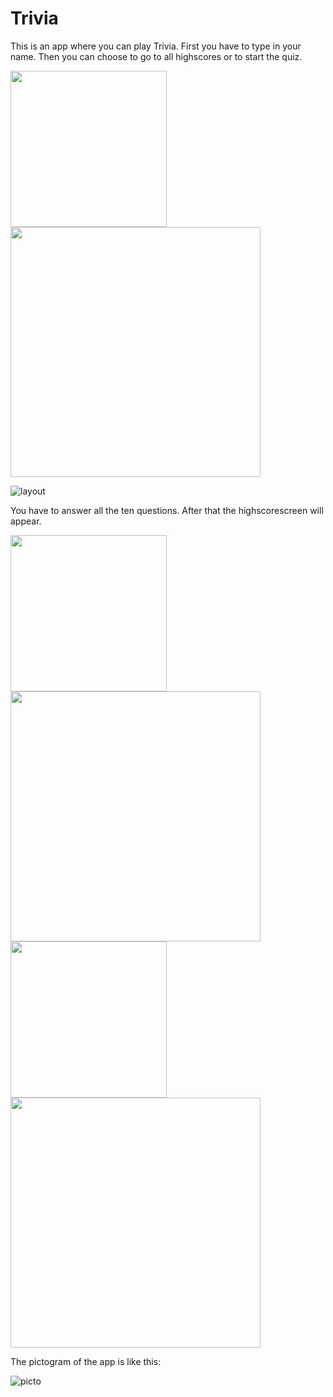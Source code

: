 # Trivia

This is an app where you can play Trivia. 
First you have to type in your name. Then you can choose to go to all highscores or to start the quiz.

<img src="https://github.com/DoorDool/Trivia/blob/master/app/src/main/res/drawable/start.png" width="250">
<img src="https://github.com/DoorDool/Trivia/blob/master/app/src/main/res/drawable/startland.png" width="400">

![layout](app/src/main/res/drawable/start.png)

You have to answer all the ten questions. After that the highscorescreen will appear.

<img src="https://github.com/DoorDool/Trivia/blob/master/app/src/main/res/drawable/question.png" width="250">
<img src="https://github.com/DoorDool/Trivia/blob/master/app/src/main/res/drawable/questionland.png" width="400">

<img src="https://github.com/DoorDool/Trivia/blob/master/app/src/main/res/drawable/highscores.png" width="250">
<img src="https://github.com/DoorDool/Trivia/blob/master/app/src/main/res/drawable/highscoresland.png" width="400">


The pictogram of the app is like this:

![picto](app/src/main/res/drawable/picto.png)
